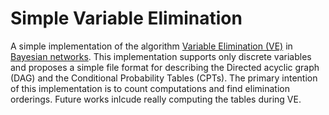 Simple Variable Elimination
===========================

A simple implementation of the algorithm [Variable Elimination (VE)](http://en.wikipedia.org/wiki/Variable_elimination) in [Bayesian networks](http://en.wikipedia.org/wiki/Bayesian_network).
This implementation supports only discrete variables and proposes a simple file format for describing the Directed acyclic graph (DAG) and the Conditional Probability Tables (CPTs).
The primary intention of this implementation is to count computations and find elimination orderings.
Future works inlcude really computing the tables during VE.